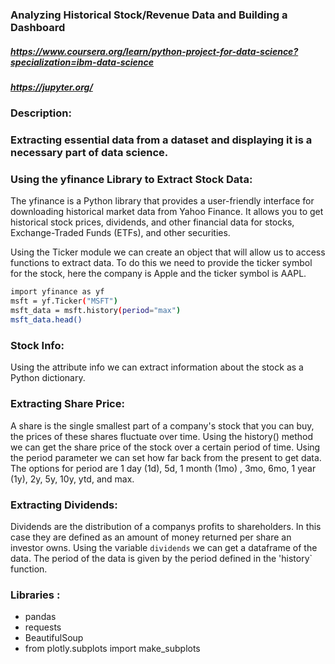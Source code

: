 ### Analyzing Historical Stock/Revenue Data and Building a Dashboard
##### https://www.coursera.org/learn/python-project-for-data-science?specialization=ibm-data-science
##### https://jupyter.org/

### Description:
### Extracting essential data from a dataset and displaying it is a necessary part of data science.
### Using the yfinance Library to Extract Stock Data:
The yfinance is a Python library that provides a user-friendly interface for downloading historical market data from Yahoo Finance. It allows you to get historical stock prices, dividends, and other financial data for stocks, Exchange-Traded Funds (ETFs), and other securities.

Using the Ticker module we can create an object that will allow us to access functions to extract data. To do this we need to provide the ticker symbol for the stock, here the company is Apple and the ticker symbol is AAPL.
``` bash
import yfinance as yf
msft = yf.Ticker("MSFT")
msft_data = msft.history(period="max")
msft_data.head()
```
### Stock Info:
Using the attribute info we can extract information about the stock as a Python dictionary.
### Extracting Share Price:
A share is the single smallest part of a company's stock that you can buy, the prices of these shares fluctuate over time. Using the history() method we can get the share price of the stock over a certain period of time. Using the period parameter we can set how far back from the present to get data. The options for period are 1 day (1d), 5d, 1 month (1mo) , 3mo, 6mo, 1 year (1y), 2y, 5y, 10y, ytd, and max.
### Extracting Dividends:
Dividends are the distribution of a companys profits to shareholders. In this case they are defined as an amount of money returned per share an investor owns. Using the variable `dividends` we can get a dataframe of the data. The period of the data is given by the period defined in the 'history` function.

### Libraries :
- pandas
- requests
- BeautifulSoup
- from plotly.subplots import make_subplots
